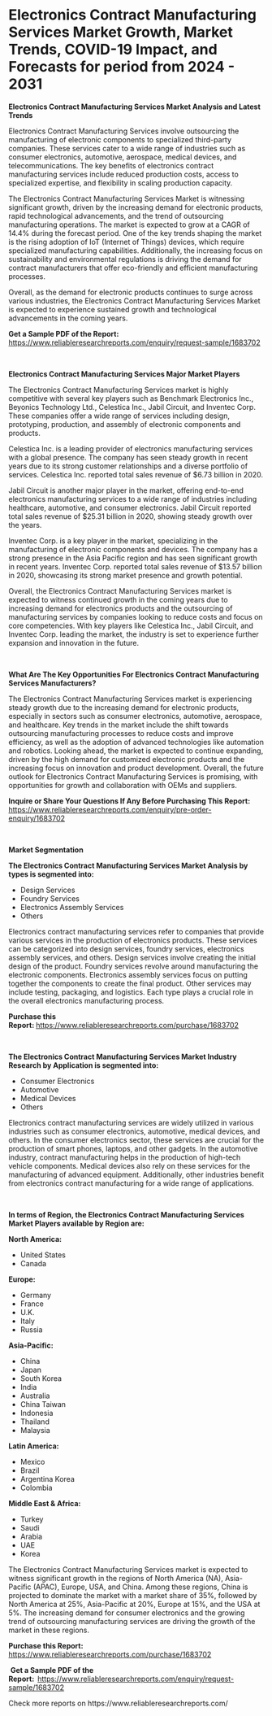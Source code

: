 <p><h1>Electronics Contract Manufacturing Services Market Growth, Market Trends, COVID-19 Impact, and Forecasts for period from 2024 - 2031</h1></p><p><strong>Electronics Contract Manufacturing Services Market Analysis and Latest Trends</strong></p>
<p><p>Electronics Contract Manufacturing Services involve outsourcing the manufacturing of electronic components to specialized third-party companies. These services cater to a wide range of industries such as consumer electronics, automotive, aerospace, medical devices, and telecommunications. The key benefits of electronics contract manufacturing services include reduced production costs, access to specialized expertise, and flexibility in scaling production capacity.</p><p>The Electronics Contract Manufacturing Services Market is witnessing significant growth, driven by the increasing demand for electronic products, rapid technological advancements, and the trend of outsourcing manufacturing operations. The market is expected to grow at a CAGR of 14.4% during the forecast period. One of the key trends shaping the market is the rising adoption of IoT (Internet of Things) devices, which require specialized manufacturing capabilities. Additionally, the increasing focus on sustainability and environmental regulations is driving the demand for contract manufacturers that offer eco-friendly and efficient manufacturing processes.</p><p>Overall, as the demand for electronic products continues to surge across various industries, the Electronics Contract Manufacturing Services Market is expected to experience sustained growth and technological advancements in the coming years.</p></p>
<p><strong>Get a Sample PDF of the Report:&nbsp;</strong> <a href="https://www.reliableresearchreports.com/enquiry/request-sample/1683702">https://www.reliableresearchreports.com/enquiry/request-sample/1683702</a></p>
<p>&nbsp;</p>
<p><strong>Electronics Contract Manufacturing Services Major Market Players</strong></p>
<p><p>The Electronics Contract Manufacturing Services market is highly competitive with several key players such as Benchmark Electronics Inc., Beyonics Technology Ltd., Celestica Inc., Jabil Circuit, and Inventec Corp. These companies offer a wide range of services including design, prototyping, production, and assembly of electronic components and products. </p><p>Celestica Inc. is a leading provider of electronics manufacturing services with a global presence. The company has seen steady growth in recent years due to its strong customer relationships and a diverse portfolio of services. Celestica Inc. reported total sales revenue of $6.73 billion in 2020.</p><p>Jabil Circuit is another major player in the market, offering end-to-end electronics manufacturing services to a wide range of industries including healthcare, automotive, and consumer electronics. Jabil Circuit reported total sales revenue of $25.31 billion in 2020, showing steady growth over the years.</p><p>Inventec Corp. is a key player in the market, specializing in the manufacturing of electronic components and devices. The company has a strong presence in the Asia Pacific region and has seen significant growth in recent years. Inventec Corp. reported total sales revenue of $13.57 billion in 2020, showcasing its strong market presence and growth potential.</p><p>Overall, the Electronics Contract Manufacturing Services market is expected to witness continued growth in the coming years due to increasing demand for electronics products and the outsourcing of manufacturing services by companies looking to reduce costs and focus on core competencies. With key players like Celestica Inc., Jabil Circuit, and Inventec Corp. leading the market, the industry is set to experience further expansion and innovation in the future.</p></p>
<p>&nbsp;</p>
<p><strong>What Are The Key Opportunities For Electronics Contract Manufacturing Services Manufacturers?</strong></p>
<p><p>The Electronics Contract Manufacturing Services market is experiencing steady growth due to the increasing demand for electronic products, especially in sectors such as consumer electronics, automotive, aerospace, and healthcare. Key trends in the market include the shift towards outsourcing manufacturing processes to reduce costs and improve efficiency, as well as the adoption of advanced technologies like automation and robotics. Looking ahead, the market is expected to continue expanding, driven by the high demand for customized electronic products and the increasing focus on innovation and product development. Overall, the future outlook for Electronics Contract Manufacturing Services is promising, with opportunities for growth and collaboration with OEMs and suppliers.</p></p>
<p><strong>Inquire or Share Your Questions If Any Before Purchasing This Report:</strong> <a href="https://www.reliableresearchreports.com/enquiry/pre-order-enquiry/1683702">https://www.reliableresearchreports.com/enquiry/pre-order-enquiry/1683702</a></p>
<p>&nbsp;</p>
<p><strong>Market Segmentation</strong></p>
<p><strong>The Electronics Contract Manufacturing Services Market Analysis by types is segmented into:</strong></p>
<p><ul><li>Design Services</li><li>Foundry Services</li><li>Electronics Assembly Services</li><li>Others</li></ul></p>
<p><p>Electronics contract manufacturing services refer to companies that provide various services in the production of electronics products. These services can be categorized into design services, foundry services, electronics assembly services, and others. Design services involve creating the initial design of the product. Foundry services revolve around manufacturing the electronic components. Electronics assembly services focus on putting together the components to create the final product. Other services may include testing, packaging, and logistics. Each type plays a crucial role in the overall electronics manufacturing process.</p></p>
<p><strong>Purchase this Report:&nbsp;</strong><a href="https://www.reliableresearchreports.com/purchase/1683702">https://www.reliableresearchreports.com/purchase/1683702</a></p>
<p>&nbsp;</p>
<p><strong>The Electronics Contract Manufacturing Services Market Industry Research by Application is segmented into:</strong></p>
<p><ul><li>Consumer Electronics</li><li>Automotive</li><li>Medical Devices</li><li>Others</li></ul></p>
<p><p>Electronics contract manufacturing services are widely utilized in various industries such as consumer electronics, automotive, medical devices, and others. In the consumer electronics sector, these services are crucial for the production of smart phones, laptops, and other gadgets. In the automotive industry, contract manufacturing helps in the production of high-tech vehicle components. Medical devices also rely on these services for the manufacturing of advanced equipment. Additionally, other industries benefit from electronics contract manufacturing for a wide range of applications.</p></p>
<p>&nbsp;</p>
<p><strong>In terms of Region, the Electronics Contract Manufacturing Services Market Players available by Region are:</strong></p>
<p>
    <p> <strong> North America: </strong>
        <ul>
            <li>United States</li>
            <li>Canada</li>
        </ul>
        </p> 
    <p> <strong> Europe: </strong>
        <ul>
            <li>Germany</li>
            <li>France</li>
            <li>U.K.</li>
            <li>Italy</li>
            <li>Russia</li>
        </ul>
        </p> 
    <p> <strong> Asia-Pacific: </strong>
        <ul>
            <li>China</li>
            <li>Japan</li>
            <li>South Korea</li>
            <li>India</li>
            <li>Australia</li>
            <li>China Taiwan</li>
            <li>Indonesia</li>
            <li>Thailand</li>
            <li>Malaysia</li>
        </ul>
        </p> 
    <p> <strong> Latin America: </strong>
        <ul>
            <li>Mexico</li>
            <li>Brazil</li>
            <li>Argentina Korea</li>
            <li>Colombia</li>
        </ul>
        </p> 
    <p> <strong> Middle East & Africa: </strong>
        <ul>
            <li>Turkey</li>
            <li>Saudi</li>
            <li>Arabia</li>
            <li>UAE</li>
            <li>Korea</li>
        </ul>
    </p>
    </p>
<p><p>The Electronics Contract Manufacturing Services market is expected to witness significant growth in the regions of North America (NA), Asia-Pacific (APAC), Europe, USA, and China. Among these regions, China is projected to dominate the market with a market share of 35%, followed by North America at 25%, Asia-Pacific at 20%, Europe at 15%, and the USA at 5%. The increasing demand for consumer electronics and the growing trend of outsourcing manufacturing services are driving the growth of the market in these regions.</p></p>
<p><strong>Purchase this Report: </strong><a href="https://www.reliableresearchreports.com/purchase/1683702">https://www.reliableresearchreports.com/purchase/1683702</a></p>
<p>&nbsp;<strong>Get a Sample PDF of the Report:&nbsp;&nbsp;</strong><a href="https://www.reliableresearchreports.com/enquiry/request-sample/1683702">https://www.reliableresearchreports.com/enquiry/request-sample/1683702</a></p>
<p><strong></strong></p>
<p>Check more reports on https://www.reliableresearchreports.com/</p>